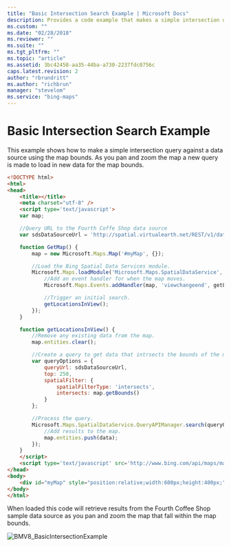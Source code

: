 ```yaml
---
title: "Basic Intersection Search Example | Microsoft Docs"
description: Provides a code example that makes a simple intersection query against a data source using the map bounds.
ms.custom: ""
ms.date: "02/28/2018"
ms.reviewer: ""
ms.suite: ""
ms.tgt_pltfrm: ""
ms.topic: "article"
ms.assetid: 3bc42458-aa35-44ba-a730-2237fdc0756c
caps.latest.revision: 2
author: "rbrundritt"
ms.author: "richbrun"
manager: "stevelom"
ms.service: "bing-maps"
---
```

# Basic Intersection Search Example

This example shows how to make a simple intersection query against a data source using the map bounds. As you pan and zoom the map a new query is made to load in new data for the map bounds.

```html
<!DOCTYPE html>
<html>
<head>
    <title></title>
    <meta charset="utf-8" />
	<script type='text/javascript'>
    var map;

    //Query URL to the Fourth Coffe Shop data source
    var sdsDataSourceUrl = 'http://spatial.virtualearth.net/REST/v1/data/20181f26d9e94c81acdf9496133d4f23/FourthCoffeeSample/FourthCoffeeShops';

    function GetMap() {
        map = new Microsoft.Maps.Map('#myMap', {});

        //Load the Bing Spatial Data Services module.
        Microsoft.Maps.loadModule('Microsoft.Maps.SpatialDataService', function () {
            //Add an event handler for when the map moves.
            Microsoft.Maps.Events.addHandler(map, 'viewchangeend', getLocationsInView);

            //Trigger an initial search.
            getLocationsInView();
        });
    }

    function getLocationsInView() {
        //Remove any existing data from the map.
        map.entities.clear();

        //Create a query to get data that intrsects the bounds of the map.
        var queryOptions = {
            queryUrl: sdsDataSourceUrl,
            top: 250,
            spatialFilter: {
                spatialFilterType: 'intersects',
                intersects: map.getBounds()
            }
        };

        //Process the query.
        Microsoft.Maps.SpatialDataService.QueryAPIManager.search(queryOptions, map, function (data) {
            //Add results to the map.
            map.entities.push(data);
        });
    }
    </script>
    <script type='text/javascript' src='http://www.bing.com/api/maps/mapcontrol?callback=GetMap&key=[YOUR_BING_MAPS_KEY]' async defer></script>
</head>
<body>
    <div id="myMap" style="position:relative;width:600px;height:400px;"></div>
</body>
</html>
```

When loaded this code will retrieve results from the Fourth Coffee Shop sample data source as you pan and zoom the map that fall within the map bounds. 

![BMV8_BasicIntersectionExample](../../../media/bmv8-basicintersectionexample.png)